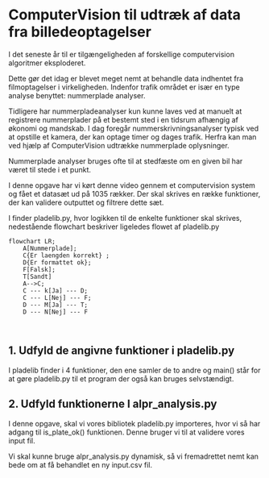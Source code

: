 # ComputerVision til udtræk af data fra billedeoptagelser

I det seneste år til er tilgængeligheden af forskellige computervision algoritmer eksploderet.

Dette gør det idag er blevet meget nemt at behandle data indhentet fra filmoptagelser i virkeligheden.
Indenfor trafik området er især en type analyse benyttet: nummerplade analyser.

Tidligere har nummerpladeanalyser kun kunne laves ved at manuelt at registrere nummerplader på et
bestemt sted i en tidsrum afhængig af økonomi og mandskab. I dag foregår nummerskrivningsanalyser
typisk ved at opstille et kamera, der kan optage timer og dages trafik. Herfra kan man ved hjælp af ComputerVision udtrække nummerplade oplysninger.

Nummerplade analyser bruges ofte til at stedfæste om en given bil har været til stede i et punkt.

I denne opgave har vi kørt denne video gennem et computervision system og fået et datasæt ud på 1035 rækker. Der skal skrives en række funktioner, der kan validere outputtet og filtrere dette sæt.

I finder pladelib.py, hvor logikken til de enkelte funktioner skal skrives, nedestående flowchart beskriver ligeledes flowet af pladelib.py


```mermaid
flowchart LR;
    A[Nummerplade];
    C{Er laengden korrekt} ;
    D{Er formattet ok};
    F[Falsk];
    T[Sandt]
    A-->C;
    C --- k[Ja] --- D;
    C --- L[Nej] --- F;
    D --- M[Ja] --- T;
    D --- N[Nej] --- F
    
    
```

## 1. Udfyld de angivne funktioner i pladelib.py

I pladelib finder i 4 funktioner, den ene samler de to andre og main() står for at gøre pladelib.py til et program der også kan bruges selvstændigt.

## 2. Udfyld funktionerne I alpr_analysis.py

I denne opgave, skal vi vores bibliotek pladelib.py importeres, hvor vi så har adgang til is_plate_ok() funktionen. Denne bruger vi til at validere vores input fil.

Vi skal kunne bruge alpr_analysis.py dynamisk, så vi fremadrettet nemt kan bede om at få behandlet en ny input.csv fil.
